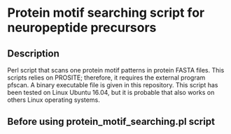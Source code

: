 # Protein motif searching script for neuropeptide precursors

## Description

Perl script that scans one protein motif patterns in protein FASTA files. This scripts relies on PROSITE; therefore, it requires the external program pfscan. A binary executable file is given in this repository. This script has been tested on Linux Ubuntu 16.04, but it is probable that also works on others Linux operating systems.

## Before using protein_motif_searching.pl script
